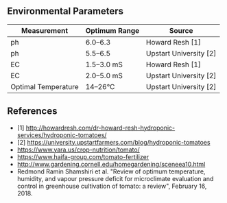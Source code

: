 ## Environmental Parameters

Measurement | Optimum Range | Source
--- | --- | ---
ph | 6.0–6.3 | Howard Resh [1]
ph | 5.5–6.5 | Upstart University [2]
EC | 1.5–3.0 mS | Howard Resh [1]
EC | 2.0–5.0 mS | Upstart University [2]
Optimal Temperature | 14–26°C | Upstart University [2]


## References

* [1] http://howardresh.com/dr-howard-resh-hydroponic-services/hydroponic-tomatoes/
* [2] https://university.upstartfarmers.com/blog/hydroponic-tomatoes
* https://www.yara.us/crop-nutrition/tomato/
* https://www.haifa-group.com/tomato-fertilizer
* http://www.gardening.cornell.edu/homegardening/sceneea10.html
* Redmond Ramin Shamshiri et al. "Review of optimum temperature, humidity, and vapour pressure deficit for microclimate evaluation and control in greenhouse cultivation of tomato: a review", February 16, 2018.
